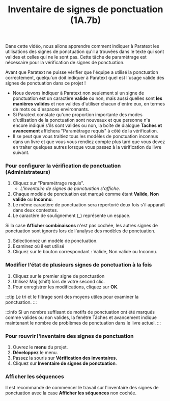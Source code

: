﻿---
title: Inventaire de signes de ponctuation (1A.7b)
---
Dans cette vidéo, nous allons apprendre comment indiquer à Paratext les utilisations des signes de ponctuation qu'il a trouvées dans le texte qui sont valides et celles qui ne le sont pas. Cette tâche de paramétrage est nécessaire pour la vérification de signes de ponctuation.

Avant que Paratext ne puisse vérifier que l'équipe a utilisé la ponctuation correctement, quelqu'un doit indiquer à Paratext quel est l'usage valide des signes de ponctuation dans ce projet !

- Nous devons indiquer à Paratext non seulement si un signe de ponctuation est un caractère **valide** ou non, mais aussi quelles sont **les manières valides** et non valides d'utiliser chacun d'entre eux, en termes de mots ou d'espaces environnants.
- Si Paratext constate qu'une proportion importante des modes d'utilisation de la ponctuation sont nouveaux et que personne n'a encore indiqué s'ils sont valides ou non, la boîte de dialogue **Taches et avancement** affichera "Paramétrage requis" à côté de la vérification.
- Il se peut que vous traitiez tous les modèles de ponctuation inconnus dans un livre et que vous vous rendiez compte plus tard que vous devez en traiter quelques autres lorsque vous passez à la vérification du livre suivant.

### Pour configurer la vérification de ponctuation (Administrateurs)

1.  Cliquez sur "Paramétrage requis".
    - *L'inventaire de signes de ponctuation s'affiche*.  
1.  Chaque modèle de ponctuation est marqué comme étant **Valide**, **Non valide** ou **Inconnu**.
1.  Le même caractère de ponctuation sera répertorié deux fois s'il apparaît dans deux contextes.
1.  Le caractère de soulignement (_) représente un espace.

Si la case **Afficher combinaisons** n'est pas cochée, les autres signes de ponctuation sont ignorés lors de l'analyse des modèles de ponctuation.

1.  Sélectionnez un modèle de ponctuation.
1.  Examinez où il est utilisé
1.  Cliquez sur le bouton correspondant : Valide, Non valide ou Inconnu.

### Modifier l'état de plusieurs signes de ponctuation à la fois

1.  Cliquez sur le premier signe de ponctuation
1.  Utilisez Maj (shift) lors de votre second clic.
1.  Pour enregistrer les modifications, cliquez sur **OK**.

:::tip
Le tri et le filtrage sont des moyens utiles pour examiner la ponctuation.
:::


:::info
Si un nombre suffisant de motifs de ponctuation ont été marqués comme valides ou non valides, la fenêtre Tâches et avancement indique maintenant le nombre de problèmes de ponctuation dans le livre actuel.
:::
### Pour rouvrir l'inventaire des signes de ponctuation

1.  Ouvrez le **menu** du projet.
1.  **Développez** le menu.
1.  Passez la souris sur **Vérification des inventaires.**
1.  Cliquez sur **Inventaire de signes de ponctuation**.

### Afficher les séquences

Il est recommandé de commencer le travail sur l'inventaire des signes de ponctuation avec la case **Afficher les séquences** non cochée.

